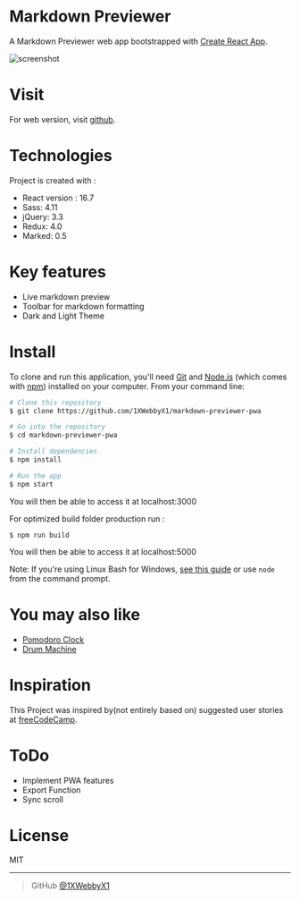 # Markdown Previewer
A Markdown Previewer web app bootstrapped with [Create React App](https://github.com/facebook/create-react-app).

![screenshot](https://i.ibb.co/gWzNCRK/Screen-Shot-2019-01-03-at-14-52-08.png)

# Visit
For web version, visit [github](https://1xwebbyx1.github.io/markdown-previewer-pwa/).

# Technologies
Project is created with :
- React version : 16.7
- Sass: 4.11
- jQuery: 3.3
- Redux: 4.0
- Marked: 0.5

# Key features
- Live markdown preview
- Toolbar for markdown formatting
- Dark and Light Theme

# Install

To clone and run this application, you'll need [Git](https://git-scm.com) and [Node.js](https://nodejs.org/en/download/) (which comes with [npm](http://npmjs.com)) installed on your computer. From your command line:

```bash
# Clone this repository
$ git clone https://github.com/1XWebbyX1/markdown-previewer-pwa

# Go into the repository
$ cd markdown-previewer-pwa

# Install dependencies
$ npm install

# Run the app
$ npm start
```
You will then be able to access it at localhost:3000


For optimized build folder production run :
```
$ npm run build
```
You will then be able to access it at localhost:5000

Note: If you're using Linux Bash for Windows, [see this guide](https://www.howtogeek.com/261575/how-to-run-graphical-linux-desktop-applications-from-windows-10s-bash-shell/) or use `node` from the command prompt.

# You may also like
- [Pomodoro Clock](https://github.com/1XWebbyX1/pomodoro-clock-pwa)
- [Drum Machine](https://github.com/1XWebbyX1/electric-drums-pwa)

# Inspiration

This Project was inspired by(not entirely based on)  suggested  user stories  at [freeCodeCamp](https://learn.freecodecamp.org/front-end-libraries/front-end-libraries-projects/build-a-markdown-previewer).

# ToDo

- Implement PWA features
- Export Function
- Sync scroll

# License

MIT

---


> GitHub [@1XWebbyX1](https://github.com/1XWebbyX1)
